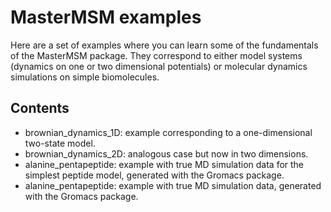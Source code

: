 MasterMSM examples
==================
Here are a set of examples where you can learn some of the fundamentals of
the MasterMSM package. They correspond to either model systems (dynamics 
on one or two dimensional potentials) or molecular dynamics simulations
on simple biomolecules. 

Contents
--------
* brownian_dynamics_1D: example corresponding to a one-dimensional two-state model.
* brownian_dynamics_2D: analogous case but now in two dimensions.
* alanine_pentapeptide: example with true MD simulation data for the simplest peptide model, generated with the Gromacs package. 
* alanine_pentapeptide: example with true MD simulation data, generated with the Gromacs package. 
